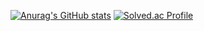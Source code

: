 [![Anurag's GitHub stats](https://github-readme-stats.vercel.app/api?username=shin-hd)](https://github.com/shin-hd)
[![Solved.ac Profile](http://mazassumnida.wtf/api/v2/generate_badge?boj=shinhd)](https://solved.ac/shinhd/)
